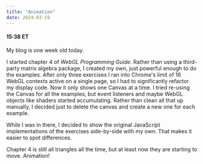 ```yaml
---
title: "Animation"
date: 2024-03-19
---
```

#### 15:38 ET

My blog is one week old today.

I started chapter 4 of _WebGL Programming Guide_.
Rather than using a third-party matrix algebra package, I created my own, just powerful enough to do the examples.
After only three exercises I ran into Chrome's limit of 16 WebGL contexts active on a single page,
so I had to significantly refactor my display code.
Now it only shows one Canvas at a time.
I tried re-using the Canvas for all the examples, but event listeners and maybe WebGL objects like shaders started accumulating.
Rather than clean all that up manually, I decided just to delete the canvas and create a new one for each example.

While I was in there, I decided to show the original JavaScript implementations of the exercises side-by-side with my own.
That makes it easier to spot differences.

Chapter 4 is still all triangles all the time, but at least now they are starting to move. Animation!

